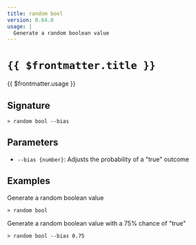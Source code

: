 ```yaml
---
title: random bool
version: 0.64.0
usage: |
  Generate a random boolean value
---
```


# <code>{{ $frontmatter.title }}</code>

<div style='white-space: pre-wrap;'>{{ $frontmatter.usage }}</div>

## Signature

```> random bool --bias```

## Parameters

 -  `--bias {number}`: Adjusts the probability of a "true" outcome

## Examples

Generate a random boolean value
```shell
> random bool
```

Generate a random boolean value with a 75% chance of "true"
```shell
> random bool --bias 0.75
```
